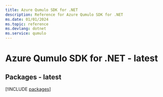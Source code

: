 ```yaml
---
title: Azure Qumulo SDK for .NET
description: Reference for Azure Qumulo SDK for .NET
ms.date: 01/01/2024
ms.topic: reference
ms.devlang: dotnet
ms.service: qumulo
---
```

# Azure Qumulo SDK for .NET - latest
## Packages - latest
[!INCLUDE [packages](qumulo-index.md)]